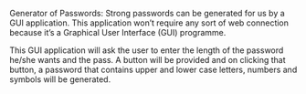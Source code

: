 Generator of Passwords: Strong passwords can be generated for us by a GUI application. This application won’t require any sort of web connection because it’s a Graphical User Interface (GUI) programme.

This GUI application will ask the user to enter the length of the password he/she wants and the pass. A button will be provided and on clicking that button, a password that contains upper and lower case letters, numbers and symbols will be generated.
